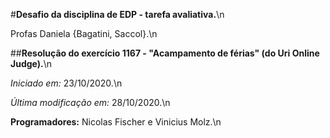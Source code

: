 
#__Desafio da disciplina de EDP - tarefa avaliativa.__\n

Profas Daniela {Bagatini, Saccol}.\n

##__Resolução do exercício 1167 - "Acampamento de férias" (do Uri Online Judge).__\n

*Iniciado em:* 23/10/2020.\n

*Última modificação em:* 28/10/2020.\n

**Programadores:** Nicolas Fischer e Vinicius Molz.\n

